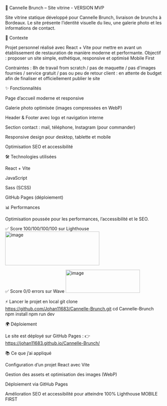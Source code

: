 🍳 Cannelle Brunch – Site vitrine - VERSION MVP

Site vitrine statique développé pour Cannelle Brunch, livraison de brunchs à Bordeaux.
Le site présente l’identité visuelle du lieu, une galerie photo et les informations de contact.

🚀 Contexte

Projet personnel réalisé avec React + Vite pour mettre en avant un établissement de restauration de manière moderne et performante.
Objectif : proposer un site simple, esthétique, responsive et optimisé Mobile First

Contraintes : 8h de travail from scratch / pas de maquette / pas d'images fournies / service gratuit / pas ou peu de retour client : en attente de budget afin de finaliser et officiellement publier le site
 

✨ Fonctionnalités

Page d’accueil moderne et responsive

Galerie photo optimisée (images compressées en WebP)

Header & Footer avec logo et navigation interne

Section contact : mail, téléphone, Instagram (pour commander)

Responsive design pour desktop, tablette et mobile

Optimisation SEO et accessibilité

🛠️ Technologies utilisées

React + Vite

JavaScript

Sass (SCSS)

GitHub Pages (déploiement)

📊 Performances

Optimisation poussée pour les performances, l’accessibilité et le SEO.

✅ Score 100/100/100/100 sur Lighthouse
<img width="302" height="108" alt="image" src="https://github.com/user-attachments/assets/20ca193c-10ff-4b9f-bda2-b6e1187b1e6b" />

✅ Score 0/0 errors sur Wave
<img width="238" height="74" alt="image" src="https://github.com/user-attachments/assets/e29334ad-afb7-4097-89c2-e73ff5b520a5" />



⚡ Lancer le projet en local
git clone https://github.com/Johan11683/Cannelle-Brunch.git
cd Cannelle-Brunch
npm install
npm run dev

🌍 Déploiement

Le site est déployé sur GitHub Pages :
👉 https://johan11683.github.io/Cannelle-Brunch/

📚 Ce que j’ai appliqué

Configuration d’un projet React avec Vite

Gestion des assets et optimisation des images (WebP)

Déploiement via GitHub Pages

Amélioration SEO et accessibilité pour atteindre 100% Lighthouse MOBILE FIRST
